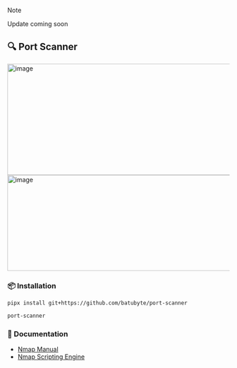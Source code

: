 > [!NOTE]
> Update coming soon

## 🔍 Port Scanner
<img width="733" height="252" alt="image" src="https://github.com/user-attachments/assets/b63f6c51-1f54-427c-97b5-767787dbf62e" />
<img width="731" height="217" alt="image" src="https://github.com/user-attachments/assets/e538297c-bac4-48ba-bf03-97f7e9327448" />

### 📦 Installation
```bash
pipx install git+https://github.com/batubyte/port-scanner
```
```bash
port-scanner
```

### 📄 Documentation
* [Nmap Manual](https://nmap.org/book/man.html)
* [Nmap Scripting Engine](https://nmap.org/nsedoc/scripts)
